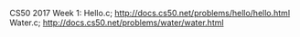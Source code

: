 CS50 2017 Week 1: 
Hello.c;
  http://docs.cs50.net/problems/hello/hello.html
Water.c; 
  http://docs.cs50.net/problems/water/water.html
